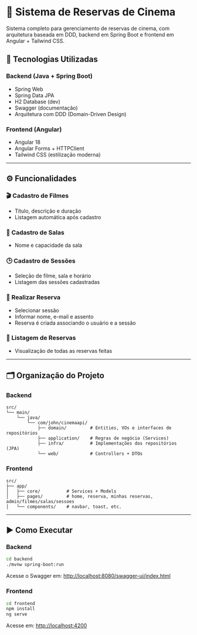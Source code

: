 # 🎥 Sistema de Reservas de Cinema

Sistema completo para gerenciamento de reservas de cinema, com arquitetura baseada em DDD, backend em Spring Boot e frontend em Angular + Tailwind CSS.

## 🚀 Tecnologias Utilizadas

### Backend (Java + Spring Boot)
- Spring Web
- Spring Data JPA
- H2 Database (dev)
- Swagger (documentação)
- Arquitetura com DDD (Domain-Driven Design)

### Frontend (Angular)
- Angular 18
- Angular Forms + HTTPClient
- Tailwind CSS (estilização moderna)

---

## ⚙️ Funcionalidades

### 🎬 Cadastro de Filmes
- Título, descrição e duração
- Listagem automática após cadastro

### 🏢 Cadastro de Salas
- Nome e capacidade da sala

### 🕒 Cadastro de Sessões
- Seleção de filme, sala e horário
- Listagem das sessões cadastradas

### 👥 Realizar Reserva
- Selecionar sessão
- Informar nome, e-mail e assento
- Reserva é criada associando o usuário e a sessão

### 📄 Listagem de Reservas
- Visualização de todas as reservas feitas

---

## 🗂️ Organização do Projeto

### Backend
```
src/
└── main/
    └── java/
        └── com/john/cinemaapi/
            ├── domain/         # Entities, VOs e interfaces de repositórios
            ├── application/    # Regras de negócio (Services)
            ├── infra/          # Implementações dos repositórios (JPA)
            └── web/            # Controllers + DTOs
```

### Frontend
```
src/
├── app/
│   ├── core/          # Services + Models
│   ├── pages/         # home, reserva, minhas reservas, admin/filmes/salas/sessoes
│   └── components/    # navbar, toast, etc.
```

---

## ▶️ Como Executar

### Backend
```bash
cd backend
./mvnw spring-boot:run
```
Acesse o Swagger em: [http://localhost:8080/swagger-ui/index.html](http://localhost:8080/swagger-ui/index.html)

### Frontend
```bash
cd frontend
npm install
ng serve
```
Acesse em: [http://localhost:4200](http://localhost:4200)
